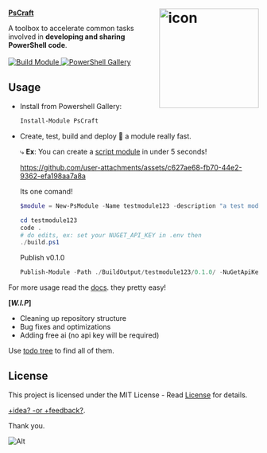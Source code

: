 <h1> <img align="right" src="https://github.com/user-attachments/assets/0584a9ee-99a2-4b4b-bfa8-47285f0abdde" width="200" height="200" alt="icon" /></h1>

<div align="Left">
  <a href="https://www.powershellgallery.com/packages/PsCraft"><b>PsCraft</b></a>
  <p>
    A toolbox to accelerate common tasks involved in <b>developing and sharing PowerShell code</b>.
    </br></br>
    <a href="https://github.com/chadnpc/PsCraft/actions/workflows/build_module.yaml">
    <img src="https://github.com/chadnpc/PsCraft/actions/workflows/build_module.yaml/badge.svg" alt="Build Module" title="badge" />
    </a>
    <a href="https://www.powershellgallery.com/packages/PsCraft">
    <img src="https://img.shields.io/powershellgallery/dt/PsCraft.svg?style=flat&logo=powershell&color=blue" alt="PowerShell Gallery" title="PowerShell Gallery" />
    </a>
  </p>
</div>

<h2><b>Usage</b></h2>

<ul>
<li>Install from Powershell Gallery:<br>

```PowerShell
Install-Module PsCraft
```

</li>
<li>Create, test, build and deploy 🚀 a module really fast.</br>
  <p>⤷ <b>Ex</b>: You can create a <a href="https://learn.microsoft.com/en-us/powershell/scripting/developer/module/how-to-write-a-powershell-script-module">script module</a> in under 5 seconds!</p>

https://github.com/user-attachments/assets/c627ae68-fb70-44e2-9362-efa198aa7a8a

Its one comand!

```PowerShell
$module = New-PsModule -Name testmodule123 -description "a test module"
```

```PowerShell
cd testmodule123
code .
# do edits, ex: set your NUGET_API_KEY in .env then
./build.ps1
```

Publish v0.1.0

```PowerShell
Publish-Module -Path ./BuildOutput/testmodule123/0.1.0/ -NuGetApiKey $env:NUGET_API_KEY -Verbose
```

</li>
</ul>

For more usage read the [docs](/docs/Readme.md). they pretty easy!

**[_W.I.P_]**

- Cleaning up repository structure
- Bug fixes and optimizations
- Adding free ai (no api key will be required)


<p>Use <a href="https://marketplace.visualstudio.com/items?itemName=Gruntfuggly.todo-tree">todo tree</a> to find all of them.</p>

## License

<p>This project is licensed under the MIT License - Read
 <a href="https://alain.MIT-license.org">License</a> for details. </p>

<!--
## Sponsor?

If this tool saves your time and you want to support me;

<a href="https://www.paypal.com/donate/?hosted_button_id=3LA3EUKRU6722">
<img src="https://img.shields.io/static/v1?logo=paypal&label=PayPal&logoColor=white&message=Donate&color=00457C"/>
</a>
-->

[+idea? -or +feedback?](https://github.com/chadnpc/PsCraft/discussions/).

<!-- [![Contributors](https://contrib.rocks/image?repo=chadnpc/PsCraft)](https://github.com/chadnpc/PsCraft/graphs/contributors) -->

Thank you.

![Alt](https://repobeats.axiom.co/api/embed/9cbc0ffce6f62ace082852045cd005b5ad61cebd.svg "Repobeats analytics image")
